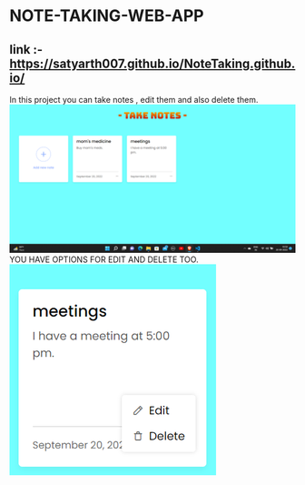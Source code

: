 # NOTE-TAKING-WEB-APP
## link :- https://satyarth007.github.io/NoteTaking.github.io/   
In this project you can take notes , edit them and also delete them.
![picture](https://raw.githubusercontent.com/Satyarth007/NOTE-TAKING-WEB-APP/main/Screenshot%20(137).png)
YOU HAVE OPTIONS FOR EDIT AND DELETE TOO.
![picture](https://raw.githubusercontent.com/Satyarth007/NOTE-TAKING-WEB-APP/main/Screenshot%20(138).png)
